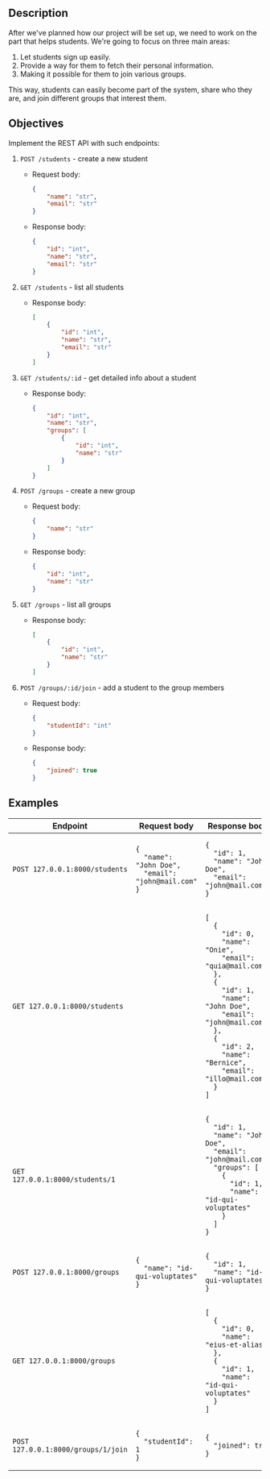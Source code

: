 ## Description

After we've planned how our project will be set up, we need to work on the part that helps students. We're going to
focus on three main areas:

1. Let students sign up easily.
2. Provide a way for them to fetch their personal information.
3. Making it possible for them to join various groups.

This way, students can easily become part of the system, share who they are, and join different groups that interest
them.

## Objectives

Implement the REST API with such endpoints:

1. `POST /students` - create a new student
    - Request body:
      ```json
      {
          "name": "str",
          "email": "str"
      }
      ```
    - Response body:
      ```json
      {
          "id": "int",
          "name": "str",
          "email": "str"
      }
      ```

2. `GET /students` - list all students
    - Response body:
      ```json
      [
          {
              "id": "int",
              "name": "str",
              "email": "str"
          }
      ]
      ```

3. `GET /students/:id` - get detailed info about a student
    - Response body:
      ```json
      {
          "id": "int",
          "name": "str",
          "groups": [
              {
                  "id": "int",
                  "name": "str"
              }
          ]
      }
      ```

4. `POST /groups` - create a new group
    - Request body:
      ```json
      {
          "name": "str"
      }
      ```
    - Response body:
      ```json
      {
          "id": "int",
          "name": "str"
      }
      ```

5. `GET /groups` - list all groups
    - Response body:
      ```json
      [
          {
              "id": "int",
              "name": "str"
          }
      ]
      ```

6. `POST /groups/:id/join` - add a student to the group members
    - Request body:
      ```json
      {
          "studentId": "int"
      }
      ```
    - Response body:
      ```json
      {
          "joined": true
      }
      ```

## Examples

<table>
  <thead>
    <tr>
      <th>Endpoint</th>
      <th>Request body</th>
      <th>Response body</th>
    </tr>
  </thead>
  <tbody>
    <tr>
      <td><code>POST 127.0.0.1:8000/students</code></td>
      <td><pre><code class="language-json">{
  "name": "John Doe",
  "email": "john@mail.com"
}</code></pre></td>
      <td><pre><code class="language-json">{
  "id": 1,
  "name": "John Doe",
  "email": "john@mail.com"
}</code></pre></td>
    </tr>
    <tr>
      <td><code>GET 127.0.0.1:8000/students</code></td>
      <td>&nbsp;<br></td>
      <td><pre><code class="language-json">[
  {
    "id": 0,
    "name": "Onie",
    "email": "quia@mail.com"
  },
  {
    "id": 1,
    "name": "John Doe",
    "email": "john@mail.com"
  },
  {
    "id": 2,
    "name": "Bernice",
    "email": "illo@mail.com"
  }
]</code></pre></td>
    </tr>
    <tr>
      <td><code>GET 127.0.0.1:8000/students/1</code></td>
      <td>&nbsp;<br></td>
      <td><pre><code class="language-json">{
  "id": 1,
  "name": "John Doe",
  "email": "john@mail.com",
  "groups": [
    {
      "id": 1,
      "name": "id-qui-voluptates"
    }
  ]
}</code></pre></td>
    </tr>
    <tr>
      <td><code>POST 127.0.0.1:8000/groups</code></td>
      <td><pre><code class="language-json">{
  "name": "id-qui-voluptates"
}</code></pre></td>
      <td><pre><code class="language-json">{
  "id": 1,
  "name": "id-qui-voluptates"
}</code></pre></td>
    </tr>
    <tr>
      <td><code>GET 127.0.0.1:8000/groups</code></td>
      <td>&nbsp;<br></td>
      <td><pre><code class="language-json">[
  {
    "id": 0,
    "name": "eius-et-alias"
  },
  {
    "id": 1,
    "name": "id-qui-voluptates"
  }
]</code></pre></td>
    </tr>
    <tr>
      <td><code>POST 127.0.0.1:8000/groups/1/join</code></td>
      <td><pre><code class="language-json">{
  "studentId": 1
}</code></pre></td>
      <td><pre><code class="language-json">{
  "joined": true
}</code></pre></td>
    </tr>
  </tbody>
</table>
